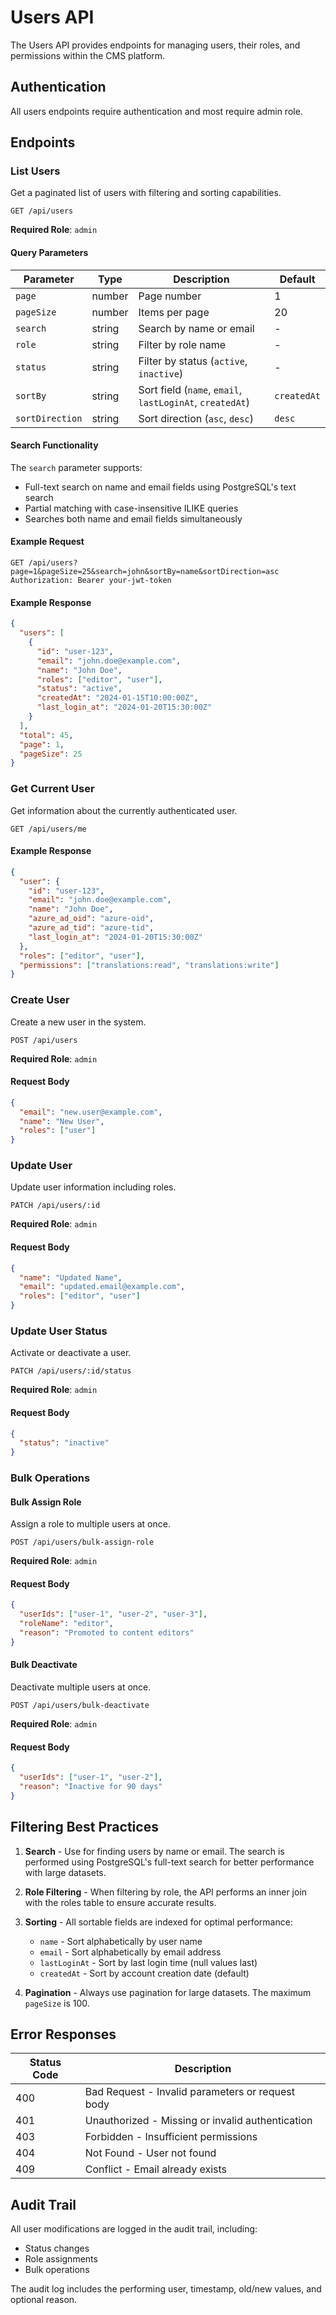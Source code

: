 # Users API

The Users API provides endpoints for managing users, their roles, and permissions within the CMS platform.

## Authentication

All users endpoints require authentication and most require admin role.

## Endpoints

### List Users

Get a paginated list of users with filtering and sorting capabilities.

```http
GET /api/users
```

**Required Role**: `admin`

#### Query Parameters

| Parameter | Type | Description | Default |
|-----------|------|-------------|---------|
| `page` | number | Page number | 1 |
| `pageSize` | number | Items per page | 20 |
| `search` | string | Search by name or email | - |
| `role` | string | Filter by role name | - |
| `status` | string | Filter by status (`active`, `inactive`) | - |
| `sortBy` | string | Sort field (`name`, `email`, `lastLoginAt`, `createdAt`) | `createdAt` |
| `sortDirection` | string | Sort direction (`asc`, `desc`) | `desc` |

#### Search Functionality

The `search` parameter supports:
- Full-text search on name and email fields using PostgreSQL's text search
- Partial matching with case-insensitive ILIKE queries
- Searches both name and email fields simultaneously

#### Example Request

```http
GET /api/users?page=1&pageSize=25&search=john&sortBy=name&sortDirection=asc
Authorization: Bearer your-jwt-token
```

#### Example Response

```json
{
  "users": [
    {
      "id": "user-123",
      "email": "john.doe@example.com",
      "name": "John Doe",
      "roles": ["editor", "user"],
      "status": "active",
      "createdAt": "2024-01-15T10:00:00Z",
      "last_login_at": "2024-01-20T15:30:00Z"
    }
  ],
  "total": 45,
  "page": 1,
  "pageSize": 25
}
```

### Get Current User

Get information about the currently authenticated user.

```http
GET /api/users/me
```

#### Example Response

```json
{
  "user": {
    "id": "user-123",
    "email": "john.doe@example.com",
    "name": "John Doe",
    "azure_ad_oid": "azure-oid",
    "azure_ad_tid": "azure-tid",
    "last_login_at": "2024-01-20T15:30:00Z"
  },
  "roles": ["editor", "user"],
  "permissions": ["translations:read", "translations:write"]
}
```

### Create User

Create a new user in the system.

```http
POST /api/users
```

**Required Role**: `admin`

#### Request Body

```json
{
  "email": "new.user@example.com",
  "name": "New User",
  "roles": ["user"]
}
```

### Update User

Update user information including roles.

```http
PATCH /api/users/:id
```

**Required Role**: `admin`

#### Request Body

```json
{
  "name": "Updated Name",
  "email": "updated.email@example.com",
  "roles": ["editor", "user"]
}
```

### Update User Status

Activate or deactivate a user.

```http
PATCH /api/users/:id/status
```

**Required Role**: `admin`

#### Request Body

```json
{
  "status": "inactive"
}
```

### Bulk Operations

#### Bulk Assign Role

Assign a role to multiple users at once.

```http
POST /api/users/bulk-assign-role
```

**Required Role**: `admin`

#### Request Body

```json
{
  "userIds": ["user-1", "user-2", "user-3"],
  "roleName": "editor",
  "reason": "Promoted to content editors"
}
```

#### Bulk Deactivate

Deactivate multiple users at once.

```http
POST /api/users/bulk-deactivate
```

**Required Role**: `admin`

#### Request Body

```json
{
  "userIds": ["user-1", "user-2"],
  "reason": "Inactive for 90 days"
}
```

## Filtering Best Practices

1. **Search** - Use for finding users by name or email. The search is performed using PostgreSQL's full-text search for better performance with large datasets.

2. **Role Filtering** - When filtering by role, the API performs an inner join with the roles table to ensure accurate results.

3. **Sorting** - All sortable fields are indexed for optimal performance:
   - `name` - Sort alphabetically by user name
   - `email` - Sort alphabetically by email address
   - `lastLoginAt` - Sort by last login time (null values last)
   - `createdAt` - Sort by account creation date (default)

4. **Pagination** - Always use pagination for large datasets. The maximum `pageSize` is 100.

## Error Responses

| Status Code | Description |
|-------------|-------------|
| 400 | Bad Request - Invalid parameters or request body |
| 401 | Unauthorized - Missing or invalid authentication |
| 403 | Forbidden - Insufficient permissions |
| 404 | Not Found - User not found |
| 409 | Conflict - Email already exists |

## Audit Trail

All user modifications are logged in the audit trail, including:
- Status changes
- Role assignments
- Bulk operations

The audit log includes the performing user, timestamp, old/new values, and optional reason.
